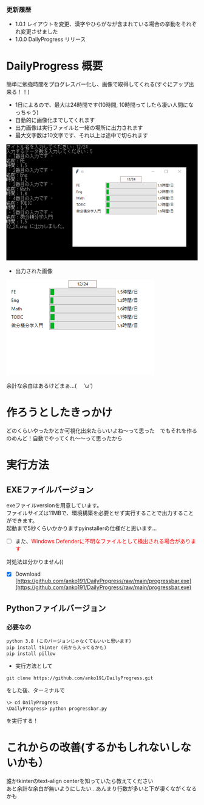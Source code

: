 ### 更新履歴
- 1.0.1 レイアウトを変更、漢字やひらがなが含まれている場合の挙動をそれぞれ変更させました
- 1.0.0 DailyProgress リリース

# DailyProgress 概要
簡単に勉強時間をプログレスバー化し、画像で取得してくれる(すぐにアップ出来る！！)

* 1日によるので、最大は24時間です(10時間, 10時間ってしたら凄い人間になっちゃう)
* 自動的に画像化までしてくれます
* 出力画像は実行ファイルと一緒の場所に出力されます
* 最大文字数は10文字です、それ以上は途中で切られます

![](https://github.com/anko191/DailyProgress/blob/main/imgs/ex2.png)

* 出力された画像

![](https://github.com/anko191/DailyProgress/blob/main/imgs/12_24.png)

余計な余白はあるけどまぁ...(　   'ω')

# 作ろうとしたきっかけ
どのくらいやったかとか可視化出来たらいいよね～って思った　でもそれを作るのめんど！自動でやってくれ～～って思ったから

# 実行方法

## EXEファイルバージョン
exeファイルversionを用意しています。<br>
ファイルサイズは11MBで、環境構築を必要とせず実行することで出力することができます。<br>
起動まで5秒くらいかかりますpyinstallerの仕様だと思います...<br>

- [ ] また、<span style="color: red; ">Windows Defenderに不明なファイルとして検出される場合があります</span>

対処法は分かりません((

- [x] Download [https://github.com/anko191/DailyProgress/raw/main/progressbar.exe](https://github.com/anko191/DailyProgress/raw/main/progressbar.exe)



## Pythonファイルバージョン

###  必要なの
```
python 3.8 (このバージョンじゃなくてもいいと思います)
pip install tkinter (元から入ってるかも)
pip install pillow
```

* 実行方法として
```
git clone https://github.com/anko191/DailyProgress.git
```
をした後、ターミナルで
```
\> cd DailyProgress
\DailyProgress> python progressbar.py
```
を実行する！

# これからの改善(するかもしれないしないかも）

誰かtkinterのtext-align centerを知っていたら教えてください<br>
あと余計な余白が無いようにしたい...あんまり行数が多いと下が凄くながくなるかも
